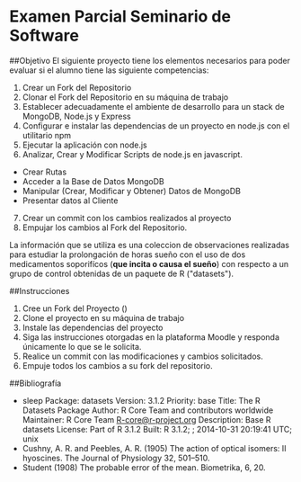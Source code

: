 # Examen Parcial Seminario de Software
##Objetivo
El siguiente proyecto tiene los elementos necesarios para poder evaluar
si el alumno tiene las siguiente competencias:

1. Crear un Fork del Repositorio
2. Clonar el Fork del Repositorio en su máquina de trabajo
3. Establecer adecuadamente el ambiente de desarrollo para un stack de MongoDB, Node.js y Express
4. Configurar e instalar las dependencias de un proyecto en node.js con el utilitario npm
5. Ejecutar la aplicación con node.js
6. Analizar, Crear y Modificar Scripts de node.js en javascript.
  - Crear Rutas
  - Acceder a la Base de Datos MongoDB
  - Manipular (Crear, Modificar y Obtener) Datos de MongoDB
  - Presentar datos al Cliente
7. Crear un commit con los cambios realizados al proyecto
8. Empujar los cambios al Fork del Repositorio.

La información que se utiliza es una coleccion de observaciones realizadas para estudiar
la prolongación de horas sueño con el uso de dos medicamentos soporifícos
(**que incita o causa el sueño**) con respecto a un grupo de control obtenidas de un
paquete de R ("datasets").


##Instrucciones
1. Cree un Fork del Proyecto ()
2. Clone el proyecto en su máquina de trabajo
3. Instale las dependencias del proyecto
4. Siga las instrucciones otorgadas en la plataforma Moodle y responda únicamente lo que se le solicita.
5. Realice un commit con las modificaciones y cambios solicitados.
6. Empuje todos los cambios a su fork del repositorio.

##Bibliografía
* sleep
    Package: datasets
    Version: 3.1.2
    Priority: base
    Title: The R Datasets Package
    Author: R Core Team and contributors worldwide
    Maintainer: R Core Team <R-core@r-project.org>
    Description: Base R datasets
    License: Part of R 3.1.2
    Built: R 3.1.2; ; 2014-10-31 20:19:41 UTC; unix
* Cushny, A. R. and Peebles, A. R. (1905) The action of optical isomers: II hyoscines. The Journal of Physiology 32, 501–510.
* Student (1908) The probable error of the mean. Biometrika, 6, 20.
